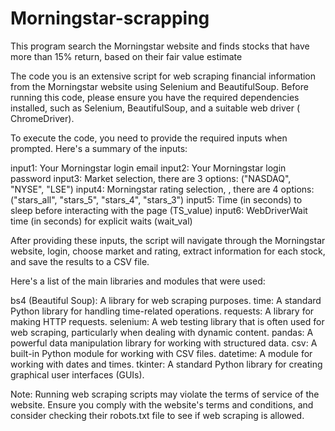 # Morningstar-scrapping
This program search the Morningstar website and finds stocks that have more than 15% return, based on their fair value estimate

The code you is an extensive script for web scraping financial information from the Morningstar website using Selenium and BeautifulSoup. Before running this code, please ensure you have the required dependencies installed, such as Selenium, BeautifulSoup, and a suitable web driver ( ChromeDriver).

To execute the code, you need to provide the required inputs when prompted. Here's a summary of the inputs:

input1: Your Morningstar login email
input2: Your Morningstar login password
input3: Market selection, there are 3 options: ("NASDAQ", "NYSE", "LSE")
input4: Morningstar rating selection, , there are 4 options: ("stars_all", "stars_5", "stars_4", "stars_3")
input5: Time (in seconds) to sleep before interacting with the page (TS_value)
input6: WebDriverWait time (in seconds) for explicit waits (wait_val)

After providing these inputs, the script will navigate through the Morningstar website, login, choose market and rating, extract information for each stock, and save the results to a CSV file.


Here's a list of the main libraries and modules that were used:

bs4 (Beautiful Soup): A library for web scraping purposes.
time: A standard Python library for handling time-related operations.
requests: A library for making HTTP requests.
selenium: A web testing library that is often used for web scraping, particularly when dealing with dynamic content.
pandas: A powerful data manipulation library for working with structured data.
csv: A built-in Python module for working with CSV files.
datetime: A module for working with dates and times.
tkinter: A standard Python library for creating graphical user interfaces (GUIs).

Note: Running web scraping scripts may violate the terms of service of the website. Ensure you comply with the website's terms and conditions, and consider checking their robots.txt file to see if web scraping is allowed.
